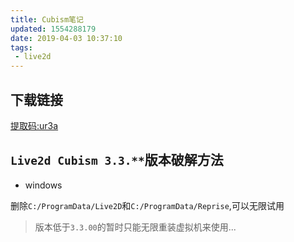 ```yaml
---
title: Cubism笔记
updated: 1554288179
date: 2019-04-03 10:37:10
tags:
 - live2d
---
```


## 下载链接

[提取码:ur3a](https://pan.baidu.com/s/1Ss4_X4WZuVCZplrbQ_yapA)

## `Live2d Cubism 3.3.**`版本破解方法

- windows

删除`C:/ProgramData/Live2D`和`C:/ProgramData/Reprise`,可以无限试用

> 版本低于`3.3.00`的暂时只能无限重装虚拟机来使用...
